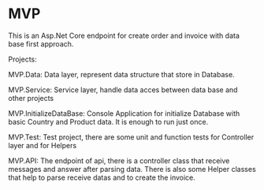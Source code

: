 # MVP

This is an Asp.Net Core endpoint for create order and invoice with data base first approach.

Projects:

MVP.Data: Data layer, represent data structure that store in Database.

MVP.Service: Service layer, handle data acces between data base and other projects

MVP.InitializeDataBase: Console Application for initialize Database with basic Country and Product data. It is enough to run just once.

MVP.Test: Test project, there are some unit and function tests for Controller layer and for Helpers

MVP.API: The endpoint of api, there is a controller class that receive messages and answer after parsing data.
There is also some Helper classes that help to parse receive datas and to create the invoice.
